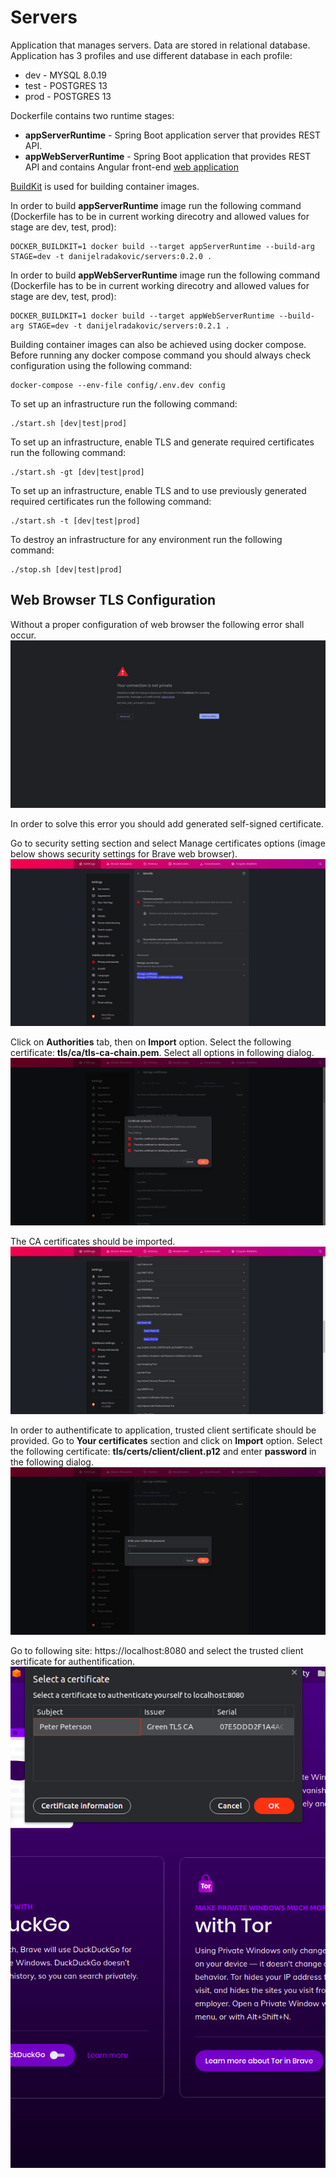 # Servers

Application that manages servers. Data are stored in relational database. Application has 3 profiles and use different database in each profile:
- dev - MYSQL 8.0.19
- test - POSTGRES 13
- prod - POSTGRES 13

Dockerfile contains two runtime stages: 
- **appServerRuntime**  - Spring Boot application server that provides REST API.
- **appWebServerRuntime** - Spring Boot application that provides REST API and contains Angular front-end [web application](https://github.com/DanijelRadakovic/Servers-Front)

[BuildKit](https://github.com/moby/buildkit) is used for building container images.

In order to build **appServerRuntime** image run the following command (Dockerfile has to be in current working direcotry and allowed values for stage are dev, test, prod):

```shell
DOCKER_BUILDKIT=1 docker build --target appServerRuntime --build-arg STAGE=dev -t danijelradakovic/servers:0.2.0 .
```

In order to build **appWebServerRuntime** image run the following command (Dockerfile has to be in current working direcotry and allowed values for stage are dev, test, prod):
```shell
DOCKER_BUILDKIT=1 docker build --target appWebServerRuntime --build-arg STAGE=dev -t danijelradakovic/servers:0.2.1 .
```

Building container images can also be achieved using docker compose. Before running any docker compose command you should always check configuration using the following command:
```shell
docker-compose --env-file config/.env.dev config
```

To set up an infrastructure run the following command:
```shell
./start.sh [dev|test|prod]
```

To set up an infrastructure, enable TLS and generate required certificates run the following command:
```shell
./start.sh -gt [dev|test|prod]
```

To set up an infrastructure, enable TLS and to use previously generated required certificates run the following command:
```shell
./start.sh -t [dev|test|prod]
```


To destroy an infrastructure for any environment run the following command:
```shell
./stop.sh [dev|test|prod]
```

## Web Browser TLS Configuration
Without a proper configuration of web browser the following error shall occur.
![connection-error](docs/connection-error.jpeg)

In order to solve this error you should add generated self-signed certificate.

Go to security setting section and select Manage certificates options (image below shows security settings for Brave web browser).
![security settings](docs/security-settings.jpeg)

Click on **Authorities** tab, then on **Import** option. Select the following certificate: **tls/ca/tls-ca-chain.pem**. Select all options in following dialog.
![options](docs/options.jpeg)

The CA certificates should be imported.
![CA certs](docs/ca-certs.jpeg)

In order to authentificate to application, trusted client sertificate should be provided. Go to **Your certificates** section and click on **Import** option. Select the following certificate: **tls/certs/client/client.p12** and enter **password** in the following dialog.
![password](docs/password.jpeg)

Go to following site: https://localhost:8080 and select the trusted client sertificate for authentification.
![select-client-cert](docs/select-client-cert.png)